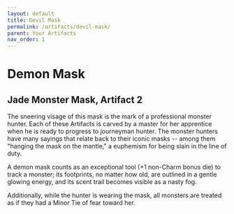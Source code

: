 ```yaml
---
layout: default
title: Devil Mask
permalink: /artifacts/devil-mask/
parent: Your Artifacts
nav_order: 1
---
```


# Demon Mask

## Jade Monster Mask, Artifact 2

The sneering visage of this mask is the mark of a professional monster hunter.
Each of these Artifacts is carved by a master for her apprentice when he is
ready to progress to journeyman hunter. The monster hunters have many sayings
that relate back to their iconic masks -- among them "hanging the mask on the
mantle," a euphemism for being slain in the line of duty.

A demon mask counts as an exceptional tool (+1 non-Charm bonus die) to track a
monster; its footprints, no matter how old, are outlined in a gentle glowing
energy, and its scent trail becomes visible as a nasty fog.

Additionally, while the hunter is wearing the mask, all monsters are treated as
if they had a Minor Tie of fear toward her.
